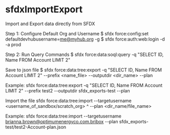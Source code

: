 # sfdxImportExport
Import and Export data directly from SFDX

Step 1: Configure Default Org and Username
$ sfdx force:config:set defaultdevhubusername=me@myhub.org -g
$ sfdx force:auth:web:login -d -a prod

Step 2: Run Query Commands
$ sfdx force:data:soql:query -q "SELECT ID, Name FROM Account LIMIT 2"

Save to json file
$ sfdx force:data:tree:export -q "SELECT ID, Name FROM Account LIMIT 2" --prefix <name_file> --outputdir <dir_name> --plan

Example:
sfdx force:data:tree:export -q "SELECT ID, Name FROM Account LIMIT 2" --prefix test2 --outputdir sfdx_exports-test --plan

Import the file
sfdx force:data:tree:import --targetusername <username_of_sandbox/scratch_org> ^
--plan <dir_name/file_name>

Example:
sfdx force:data:tree:import --targetusername brianna.brown@optimumenergyco.com.bribox --plan sfdx_exports-test/test2-Account-plan.json
